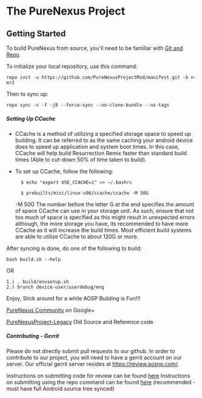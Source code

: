 The PureNexus Project
=====================

Getting Started
---------------

To build PureNexus from source, you'll need to be familiar with
[Git and Repo](http://source.android.com/download/using-repo).


To initialize your local repository, use this command:

	repo init -u https://github.com/PureNexusProjectMod/manifest.git -b n-mr2

Then to sync up:

    repo sync -c -f -j8 --force-sync --no-clone-bundle --no-tags
    
##### Setting Up CCache
- CCache is a method of utilizing a specified storage space to speed up building. It can be referred to as the same caching your android device does to speed up application and system boot times. In this case, CCache will help build Resurrection Remix faster than standard build times (Able to cut-down 50% of time taken to build).
- To set up CCache, follow the following:


        $ echo "export USE_CCACHE=1" >> ~/.bashrc
      
        $ prebuilts/misc/linux-x86/ccache/ccache -M 50G

     -M 50G
The number before the letter G at the end specifies the amount of space CCache can use in your storage unit. As such, ensure that not too much of space is specified as this might result in unexpected errors although, the more storage you have, its recommended to have more CCache as it will increase the build times. Most efficient build systems are able to utilize CCache to about 120G or more.    
   

After syncing is done, do one of the following to build:

    bash build.sh --help

OR

    1.) . build/envsetup.sh
    2.) brunch device-user/userdebug/eng

Enjoy, Stick around for a while AOSP Building is Fun!!!

[PureNexus Community](https://plus.google.com/u/0/communities/103055954354785266764) on Google+

[PureNexusProject-Legacy](https://github.com/PureNexusProject-Legacy) Old Source and Reference code

##### Contributing - Gerrit
Please do not directly submit pull requests to our github. In order to contribute to our project, you will need to have a gerrit account on our server. Our official gerrit server resides at https://review.aosnp.com/.

Instructions on submitting code for review can be found [here](https://review.aosnp.com/Documentation/user-upload.html)
Instructions on submitting using the repo command can be found [here](https://source.android.com/source/using-repo) (recommended - must have full Android source tree synced)

